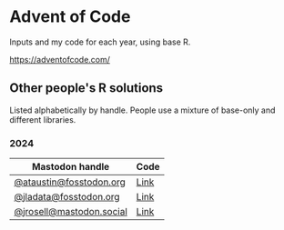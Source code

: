 # Advent of Code

Inputs and my code for each year, using base R.

https://adventofcode.com/

## Other people's R solutions

Listed alphabetically by handle. People use a mixture of base-only and different libraries.

### 2024

|Mastodon handle|Code|
|---------------|----|
|[@ataustin@fosstodon.org](https://fosstodon.org/@ataustin)|[Link](https://github.com/ataustin/advent-of-code)|
|[@jladata@fosstodon.org](https://fosstodon.org/@jladata)|[Link](https://github.com/jlacko/aoc2024)|
|[@jrosell@mastodon.social](https://mastodon.social/@jrosell)|[Link](https://jrosell.github.io/AdventOfCode/)|
